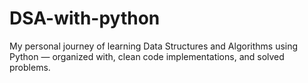 # DSA-with-python
My personal journey of learning Data Structures and Algorithms using Python — organized with, clean code implementations, and solved problems.
